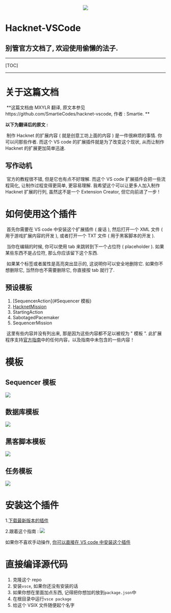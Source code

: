 <p align="center">
    <img src="https://cdn.discordapp.com/attachments/377284586326982666/548680013453590548/GitHubLogo.png"/>
</p>

# Hacknet-VSCode

## 别管官方文档了, 欢迎使用偷懒的法子.

---

[TOC]



---

# 关于这篇文档

​	**这篇文档由 MXYLR 翻译, 原文本参见https://github.com/SmartieCodes/hacknet-vscode, 作者 : Smartie. **

**以下为翻译后的原文 :**

​	制作 Hacknet 的扩展内容 ( 就是创意工坊上面的内容 ) 是一件很麻烦的事情. 你可以问那些作者. 而这个 VS code 的扩展插件就是为了改变这个现状, 从而让制作 Hacknet 的扩展更加简单迅速.

## 写作动机

​	官方的教程很不错, 但是它也有点不好理解. 而这个 VS code 扩展插件会把一些流程简化, 让制作过程变得更简单, 更容易理解. 我希望这个可以让更多人加入制作 Hacknet 扩展的行列, 虽然这不是一个 Extension Creator, 但它向前进了一步 !

# 如何使用这个插件

​	首先你需要在 VS code 中安装这个扩展插件 ( 废话 ), 然后打开一个 XML 文件 ( 用于游戏扩展内容的开发 ), 或者打开一个 TXT 文件 ( 用于黑客脚本的开发 ).

​	当你在编辑的时候, 你可以使用 tab 来跳转到下一个占位符 ( placeholder ). 如果某些东西不是占位符, 那么你应该留下这个东西.

​	如果某个标签或者属性是高亮突出显示的, 这说明你可以安全地删除它. 如果你不想删除它, 当然你也不需要删除它, 你直接按 tab 就行了.

## 预设模板

1. [SequencerAction](#Sequencer 模板)
2. [HacknetMission](#任务模板)
3. StartingAction
4. SabotagedPacemaker
5. SequencerMission

​	这里有些内容并没有列出来, 那是因为这些内容都不足以被视为 " 模板 ". 此扩展程序支持[官方指南](https://steamcommunity.com/sharedfiles/filedetails/?id=914587661)中的任何内容，以及指南中未包含的一些内容！

# 模板

## Sequencer 模板

![](https://cdn.discordapp.com/attachments/453489057117372417/548239180031852554/SequencerExample.gif)

## 数据库模板

![](https://cdn.discordapp.com/attachments/377282421504344065/548321665785004034/DatabaseExample.gif)

## 黑客脚本模板

![](https://cdn.discordapp.com/attachments/377282421504344065/548355937254244371/HackerScriptExample.gif)

## 任务模板

![](https://cdn.discordapp.com/attachments/377284586326982666/548712683260608547/MissionExample.gif)

# 安装这个插件

1.[下载最新版本的插件](https://www.github.com/SmartieCodes/hacknet-vscode/releases)

2.跟着这个指南 : ![](https://cdn.discordapp.com/attachments/377284586326982666/549048572545335296/InstallationExample.gif)

如果你不喜欢手动操作, [你可以直接在 VS code 中安装这个插件](https://marketplace.visualstudio.com/items?itemName=Smartie.hacknet-vscode)

# 直接编译源代码

1. 克隆这个 repo
2. 安装`vsce`, 如果你还没有安装的话
3. 如果你想在里面加点东西, 记得把你想加的放到`package.json`中
4. 在根目录中运行`vsce package`
5. 给这个 VSIX 文件随便起个名字